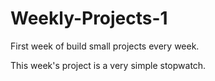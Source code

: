 # Weekly-Projects-1
First week of build small projects every week.

This week's project is a very simple stopwatch.

